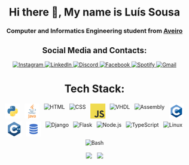# <h1 align="center">Hi there 👋, My name is Luís Sousa

<h3 align="center">Computer and Informatics Engineering student from <a href="https://www.ua.pt/pt/deti">Aveiro</a></h3>

<h2 align="center">Social Media and Contacts:</h2>

<p align="center">
    <a href="https://instagram.com/lssousa09" target="_blank">
        <img src="https://raw.githubusercontent.com/rahuldkjain/github-profile-readme-generator/master/src/images/icons/Social/instagram.svg" alt="Instagram" height="30" width="40" />
    </a>
    <a href="https://www.linkedin.com/in/luisbfsousa" target="_blank">
        <img src="https://raw.githubusercontent.com/rahuldkjain/github-profile-readme-generator/master/src/images/icons/Social/linked-in-alt.svg" alt="LinkedIn" height="30" width="40" />
    </a>
    <a href="https://discordapp.com/users/luisbfsousa" target="_blank">
        <img src="https://raw.githubusercontent.com/rahuldkjain/github-profile-readme-generator/master/src/images/icons/Social/discord.svg" alt="Discord" height="30" width="40" />
    </a>
    <a href="https://www.facebook.com/luis.sousa.96343" target="_blank">
        <img src="https://raw.githubusercontent.com/rahuldkjain/github-profile-readme-generator/master/src/images/icons/Social/facebook.svg" alt="Facebook" height="30" width="40" />
    </a>
    <a href="https://open.spotify.com/user/11186258863" target="_blank">
        <img src="https://raw.githubusercontent.com/rahuldkjain/github-profile-readme-generator/master/src/images/icons/Social/spotify.svg" alt="Spotify" height="30" width="40" />
    </a>
    <a href="mailto:luisbfsousa@gmail.com" target="_blank">
        <img src="https://upload.wikimedia.org/wikipedia/commons/thumb/7/7e/Gmail_icon_%282020%29.svg/120px-Gmail_icon_%282020%29.svg.png" alt="Gmail" height="30" width="40" />
    </a>
</p>

# <h1 align="center">Tech Stack:
<p align="center">
<img src="https://raw.githubusercontent.com/github/explore/80688e429a7d4ef2fca1e82350fe8e3517d3494d/topics/python/python.png" alt="Python" height="40" style="vertical-align:top; margin:4px">
    <img src="https://raw.githubusercontent.com/github/explore/706d0ab8e5b4e9bdb7a370e3eaf86a7b69eaf21b/topics/java/java.png" alt="Java" height="40" style="vertical-align:top; margin:4px">
    <img src="https://raw.githubusercontent.com/github/explore/7b8474be525e2ffcc6b7/ee5e9bd7558/topics/html/html.png" alt="HTML" height="40" style="vertical-align:top; margin:4px">
    <img src="https://raw.githubusercontent.com/github/explore/7b8474be525e2ffcc6b7/ee5e9bd7558/topics/css/css.png" alt="CSS" height="40" style="vertical-align:top; margin:4px">
    <img src="https://raw.githubusercontent.com/github/explore/3e9df59b15f9c2f50ed9a1be5f20b9d65d7e0b7a/topics/javascript/javascript.png" alt="JavaScript" height="40" style="vertical-align:top; margin:4px">
    <img src="https://raw.githubusercontent.com/github/explore/805c8a6d1848e6b99497c5bde9536a9c3b4dbdf2/topics/vhdl/vhdl.png" alt="VHDL" height="40" style="vertical-align:top; margin:4px">
    <img src="https://upload.wikimedia.org/wikipedia/commons/thumb/1/1b/Assembly_language_logo.svg/1200px-Assembly_language_logo.svg.png" alt="Assembly" height="40" style="vertical-align:top; margin:4px">
    <img src="https://raw.githubusercontent.com/github/explore/7c879d455c4f3d8f2cbe6263d01b74f0c07fef22/topics/c/c.png" alt="C" height="40" style="vertical-align:top; margin:4px">
    <img src="https://raw.githubusercontent.com/github/explore/d662647e704bf55a75fbcf3b3eb20d6bfea2a791/topics/cpp/cpp.png" alt="C++" height="40" style="vertical-align:top; margin:4px">
    <img src="https://raw.githubusercontent.com/github/explore/694b4b1e8f9cbb1078d5b299a963f9b3e040d2e2/topics/sql/sql.png" alt="SQL" height="40" style="vertical-align:top; margin:4px">
    <img src="https://raw.githubusercontent.com/github/explore/7b8474be525e2ffcc6b7/87e9bd7558/topics/django/django.png" alt="Django" height="40" style="vertical-align:top; margin:4px">
    <img src="https://raw.githubusercontent.com/github/explore/7b8474be525e2ffcc6b7/87e9bd7558/topics/flask/flask.png" alt="Flask" height="40" style="vertical-align:top; margin:4px">
    <img src="https://raw.githubusercontent.com/github/explore/7b8474be525e2ffcc6b7/87e9bd7558/topics/nodejs/nodejs.png" alt="Node.js" height="40" style="vertical-align:top; margin:4px">
    <img src="https://raw.githubusercontent.com/github/explore/7b8474be525e2ffcc6b7/87e9bd7558/topics/typescript/typescript.png" alt="TypeScript" height="40" style="vertical-align:top; margin:4px">
    <img src="https://raw.githubusercontent.com/github/explore/7b8474be525e2ffcc6b7/87e9bd7558/topics/linux/linux.png" alt="Linux" height="40" style="vertical-align:top; margin:4px">
    <img src="https://raw.githubusercontent.com/github/explore/7b8474be525e2ffcc6b7/87e9bd7558/topics/bash/bash.png" alt="Bash" height="40" style="vertical-align:top; margin:4px">

</p>


<div align="center">
    <img height="180em" src="https://github-readme-stats.vercel.app/api?username=luisbfsousa&show_icons=true&theme=darcula&include_all_commits=true&count_private=true" style="margin-right: 10px;" />
    <img height="180em" src="https://github-readme-stats.vercel.app/api/top-langs/?username=luisbfsousa&theme=darcula&include_all_commits=false&count_private=true&layout=compact" />
</div>
